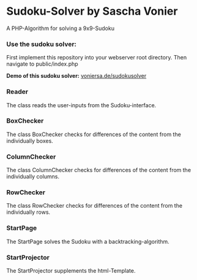 # Sudoku-Solver by Sascha Vonier
A PHP-Algorithm for solving a 9x9-Sudoku

### Use the sudoku solver:
First implement this repository into your webserver root directory. Then navigate to public/index.php

**Demo of this sudoku solver:**
[voniersa.de/sudokusolver](https://voniersa.de/sudokusolver)

### Reader
The class reads the user-inputs from the Sudoku-interface.

### BoxChecker
The class BoxChecker checks for differences of the content from the individually boxes.

### ColumnChecker
The class ColumnChecker checks for differences of the content from the individually columns.

### RowChecker
The class RowChecker checks for differences of the content from the individually rows.

### StartPage
The StartPage solves the Sudoku with a backtracking-algorithm.

### StartProjector
The StartProjector supplements the html-Template.
